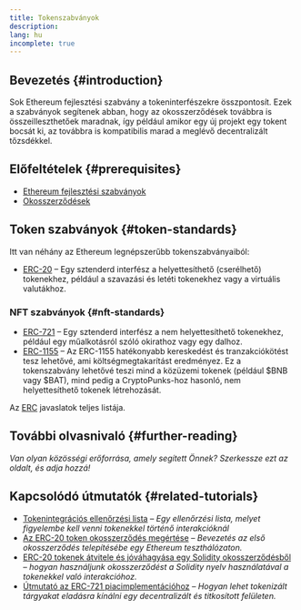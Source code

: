 ```yaml
---
title: Tokenszabványok
description:
lang: hu
incomplete: true
---
```


## Bevezetés {#introduction}

Sok Ethereum fejlesztési szabvány a tokeninterfészekre összpontosít. Ezek a szabványok segítenek abban, hogy az okosszerződések továbbra is összeilleszthetőek maradnak, így például amikor egy új projekt egy tokent bocsát ki, az továbbra is kompatibilis marad a meglévő decentralizált tőzsdékkel.

## Előfeltételek {#prerequisites}

- [Ethereum fejlesztési szabványok](/developers/docs/standards/)
- [Okosszerződések](/developers/docs/smart-contracts/)

## Token szabványok {#token-standards}

Itt van néhány az Ethereum legnépszerűbb tokenszabványaiból:

- [ERC-20](/developers/docs/standards/tokens/erc-20/) – Egy sztenderd interfész a helyettesíthető (cserélhető) tokenekhez, például a szavazási és letéti tokenekhez vagy a virtuális valutákhoz.

### NFT szabványok {#nft-standards}

- [ERC-721](/developers/docs/standards/tokens/erc-721/) – Egy sztenderd interfész a nem helyettesíthető tokenekhez, például egy műalkotásról szóló okirathoz vagy egy dalhoz.
- [ERC-1155](/developers/docs/standards/tokens/erc-1155/) – Az ERC-1155 hatékonyabb kereskedést és tranzakciókötést tesz lehetővé, ami költségmegtakarítást eredményez. Ez a tokenszabvány lehetővé teszi mind a közüzemi tokenek (például $BNB vagy $BAT), mind pedig a CryptoPunks-hoz hasonló, nem helyettesíthető tokenek létrehozását.

Az [ERC](https://eips.ethereum.org/erc) javaslatok teljes listája.

## További olvasnivaló {#further-reading}

_Van olyan közösségi erőforrása, amely segített Önnek? Szerkessze ezt az oldalt, és adja hozzá!_

## Kapcsolódó útmutatók {#related-tutorials}

- [Tokenintegrációs ellenőrzési lista](/developers/tutorials/token-integration-checklist/) _– Egy ellenőrzési lista, melyet figyelembe kell venni tokenekkel történő interakcióknál_
- [Az ERC-20 token okosszerződés megértése](/developers/tutorials/understand-the-erc-20-token-smart-contract/) _– Bevezetés az első okosszerződés telepítésébe egy Ethereum teszthálózaton._
- [ERC-20 tokenek átvitele és jóváhagyása egy Solidity okosszerződésből](/developers/tutorials/transfers-and-approval-of-erc-20-tokens-from-a-solidity-smart-contract/) _– hogyan használjunk okosszerződést a Solidity nyelv használatával a tokenekkel való interakcióhoz._
- [Útmutató az ERC-721 piacimplementációhoz](/developers/tutorials/how-to-implement-an-erc721-market/) _– Hogyan lehet tokenizált tárgyakat eladásra kínálni egy decentralizált és titkosított felületen._
